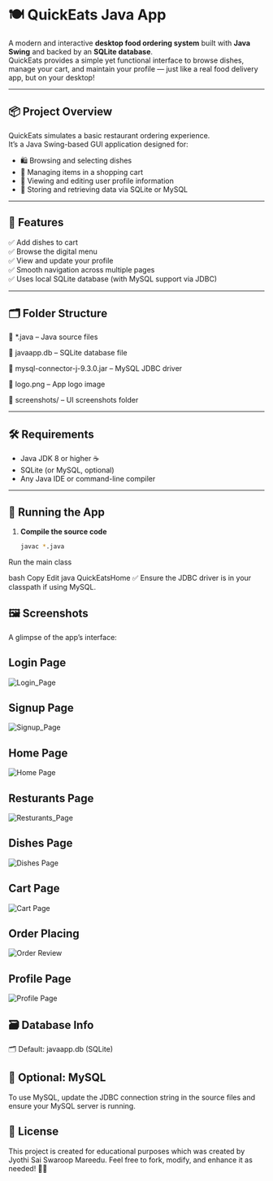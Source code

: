 # 🍽️ QuickEats Java App

A modern and interactive **desktop food ordering system** built with **Java Swing** and backed by an **SQLite database**.  
QuickEats provides a simple yet functional interface to browse dishes, manage your cart, and maintain your profile — just like a real food delivery app, but on your desktop!

---

## 📦 Project Overview

QuickEats simulates a basic restaurant ordering experience.  
It’s a Java Swing-based GUI application designed for:

- 🛍️ Browsing and selecting dishes  
- 🛒 Managing items in a shopping cart  
- 👤 Viewing and editing user profile information  
- 💽 Storing and retrieving data via SQLite or MySQL

---

## 🚀 Features

✅ Add dishes to cart  
✅ Browse the digital menu  
✅ View and update your profile  
✅ Smooth navigation across multiple pages  
✅ Uses local SQLite database (with MySQL support via JDBC)

---

## 🗂️ Folder Structure

📁 *.java – Java source files

📁 javaapp.db – SQLite database file

📁 mysql-connector-j-9.3.0.jar – MySQL JDBC driver

📁 logo.png – App logo image

📁 screenshots/ – UI screenshots folder


---

## 🛠️ Requirements

- Java JDK 8 or higher ☕  
- SQLite (or MySQL, optional)  
- Any Java IDE or command-line compiler

---

## 🧪 Running the App

1. **Compile the source code**
   ```bash
   javac *.java
Run the main class

bash
Copy
Edit
java QuickEatsHome
✅ Ensure the JDBC driver is in your classpath if using MySQL.

## 🖼️ Screenshots
A glimpse of the app’s interface:

## Login Page
![Login_Page](https://github.com/mjsswaroop/QuickEats-food-delivery-app/blob/b578dfec3396a3b8575be690ec6960b391201973/screenshots/Screenshot%202025-04-27%20174950.png)
## Signup Page
![Signup_Page](https://github.com/mjsswaroop/QuickEats-food-delivery-app/blob/b578dfec3396a3b8575be690ec6960b391201973/screenshots/Screenshot%202025-04-27%20175036.png)
## Home Page
![Home Page](https://github.com/mjsswaroop/QuickEats-food-delivery-app/blob/b578dfec3396a3b8575be690ec6960b391201973/screenshots/Screenshot%202025-04-27%20175106.png)
## Resturants Page
![Resturants_Page](https://github.com/mjsswaroop/QuickEats-food-delivery-app/blob/b578dfec3396a3b8575be690ec6960b391201973/screenshots/Screenshot%202025-04-27%20175135.png)
## Dishes Page
![Dishes Page](https://github.com/mjsswaroop/QuickEats-food-delivery-app/blob/b578dfec3396a3b8575be690ec6960b391201973/screenshots/Screenshot%202025-04-27%20175240.png)
## Cart Page
![Cart Page](https://github.com/mjsswaroop/QuickEats-food-delivery-app/blob/b578dfec3396a3b8575be690ec6960b391201973/screenshots/Screenshot%202025-04-27%20175259.png)
## Order Placing
![Order Review](https://github.com/mjsswaroop/QuickEats-food-delivery-app/blob/b578dfec3396a3b8575be690ec6960b391201973/screenshots/Screenshot%202025-04-27%20175334.png)
## Profile Page
![Profile Page](https://github.com/mjsswaroop/QuickEats-food-delivery-app/blob/b578dfec3396a3b8575be690ec6960b391201973/screenshots/Screenshot%202025-04-27%20175356.png)




## 🗃️ Database Info
🗂️ Default: javaapp.db (SQLite)

## 🔄 Optional: MySQL
To use MySQL, update the JDBC connection string in the source files and ensure your MySQL server is running.

## 📄 License
This project is created for educational purposes which was created by Jyothi Sai Swaroop Mareedu.
Feel free to fork, modify, and enhance it as needed! 🧠✨







